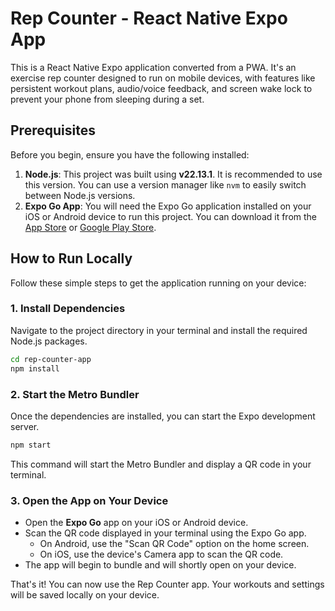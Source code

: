 # Rep Counter - React Native Expo App

This is a React Native Expo application converted from a PWA. It's an exercise rep counter designed to run on mobile devices, with features like persistent workout plans, audio/voice feedback, and screen wake lock to prevent your phone from sleeping during a set.

## Prerequisites

Before you begin, ensure you have the following installed:

1.  **Node.js**: This project was built using **v22.13.1**. It is recommended to use this version. You can use a version manager like `nvm` to easily switch between Node.js versions.
2.  **Expo Go App**: You will need the Expo Go application installed on your iOS or Android device to run this project. You can download it from the [App Store](https://apps.apple.com/us/app/expo-go/id982107779) or [Google Play Store](https://play.google.com/store/apps/details?id=host.exp.exponent).

## How to Run Locally

Follow these simple steps to get the application running on your device:

### 1. Install Dependencies

Navigate to the project directory in your terminal and install the required Node.js packages.

```bash
cd rep-counter-app
npm install
```

### 2. Start the Metro Bundler

Once the dependencies are installed, you can start the Expo development server.

```bash
npm start
```

This command will start the Metro Bundler and display a QR code in your terminal.

### 3. Open the App on Your Device

-   Open the **Expo Go** app on your iOS or Android device.
-   Scan the QR code displayed in your terminal using the Expo Go app.
    -   On Android, use the "Scan QR Code" option on the home screen.
    -   On iOS, use the device's Camera app to scan the QR code.
-   The app will begin to bundle and will shortly open on your device.

That's it! You can now use the Rep Counter app. Your workouts and settings will be saved locally on your device.